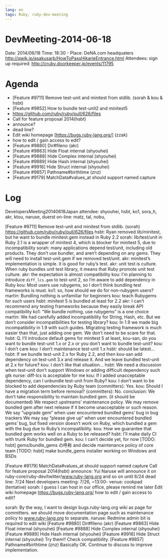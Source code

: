 ```yaml
---
lang: en
tags: Ruby, ruby-dev-meeting
---
```


# DevMeeting-2014-06-18

Date: 2014/06/18
Time: 18:30 -
Place: DeNA.com headquaters http://qwik.jp/asakusarb/HowToPassHikarieEntrance.html
Attendees: sign up required: http://cruby.doorkeeper.jp/events/11795

# Agenda

* [Feature #9711] Remove test-unit and minitest from stdlib. (sorah & kou & hsbt)
 * [Feature #9852] How to bundle test-unit2 and minitest5
 * https://github.com/ruby/ruby/pull/626/files
* Call for feature proposal 2014(hsbt)
 * announce?
 * dead line?
* Edit wiki homepage [https://bugs.ruby-lang.org/] (zzak)
 * how to edit / gain access to edit?
* [Feature #9880] Dir#fileno (akr)
* [Feature #9863] Hide Float internal (shyouhei)
* [Feature #9888] Hide Complex internal (shyouhei)
* [Feature #9889] Hide Hash internal (shyouhei)
* [Feature #9916] Hide Struct internal (shyouhei)
* [Feature #9857] Pathname#birthtime (znz)
* [Feature #9179] MatchData#values_at should support named capture

# Log

DevelopersMeeting20140618Japan
attendee: shyouhei, hsbt, ko1, sora_h, akr, ktou, naruse, duerst
on-line: matz, tal, nobu,


[Feature #9711] Remove test-unit and minitest from stdlib. (sorah)
https://github.com/ruby/ruby/pull/626/files
hsbt: Ryan removed lib/minitest, but he want to bundle minitest.gem instead in Ruby 2.2
sorah: lib/test/unit in Ruby 2.1 is a wrapper of minitest 4, which is blocker for minitest 5, due to incompatibility
sorah: many applications depend test/unit, including old products. They don’t use bundler, and aren’t depending on any gems. They will need to install test-unit.gem if we removed test/unit.
akr: minitest’s implementation is simple. it is good for ruby’s test.
akr: unit test is culture. When ruby bundles unit test library, it means that Ruby promote unit test culture.
akr: the expectation is almost compatibility
kou: I’m planning to introduce `diff_lcs.gem` to test-unit 2, so I’m aware to add dependency in Ruby
kou: Most users use rubygems, so I don’t think bundling test frameworks is must.
ko1: so, how should we do for non-rubygem users?
martin: Bundling nothing is unfamiliar for beginners
kou: teach Rubygems for such users
hsbt: minitest 5 is bundled at least for 2.2
akr: I can’t recommend any testing frameworks because they easily break API compatibility
ko1: “We bundle nothing, use rubygems” is a one choice
martin: We had carefully added incompatibility for String, Hash, etc. But we don’t consider incompatibilities for testing library?
kou: In 1.9 we made big incompatibility in 1.9 with such guides. Migrating testing framework is much easier than that, just adding one gem. We don’t need to be scare for that.
hsbt: Q. I’ll introduce default gems for minitest 5 at least, kou-san, do you want to bundle test-unit 1.x or 2.x or you don’t want to bundle test-unit?
kou: I don’t care
kou: I don’t maintenance test-unit 1.x
hsbt: should be latest…
hsbt: If we bundle test-unit 2.x for Ruby 2.2, and then kou-san add dependency on test-unit 3.x and release it. And we leave bundled test-unit at 2.x for future?
kou: I don’t like that situation…
hsbt: We need a discussion when test-unit don’t support Windows or adding difficult dependency such gtk
nurse: diff-lcs is acceptable for me
kou: If I added unacceptable dependency, can I unbundle test-unit from Ruby?
kou: I don’t want to be blocked to add dependencies by Ruby team
(committers): Yes.
kou: Should I have a migration term before removal?
(committers): No.
conclusion: We don’t take responsibility to maintain bundled gem. (it should be documented) We respect upstreams’ maintenance policy.
We may remove bundled gem after next release if it become unacceptable or such reason.
We say “upgrade gem” when user encountered bundled gems’ bug in bug trackers
We may say “please give up” when user encountered bundled gems’ bug, but fixed version doesn’t work on Ruby, which bundled a gem with the bug due to Ruby’s incompatibility.
kou: How we guarantee that bundled gem works well on a Ruby to be released?
hsbt: I’ll make daily CI with trunk Ruby for bundled gem.
kou: I can’t decide yet, for now
[TODO: hsbt] gems/bundle_gems の呼称 and decide maintenance policy of core team
[TODO: hsbt] make bundle_gems installer working on Windows and BSDs


[Feature #9179] MatchData#values_at should support named capture
Call for feature proposal 2014(hsbt)
announce: Yui Naruse will announce it on ruby-core/ruby-dev/twitter/www.ruby-lang.org and so on until 6/24
dead line: 7/24
Next developers meeting: 7/26, ~13:00-
venue: cookpad (tentative)
sorah: I guess I can host in our office, please remind me later
Edit wiki homepage https://bugs.ruby-lang.org/
how to edit / gain access to edit?

sorah: By the way, I want to design bugs.ruby-lang.org wiki as page for committers. we should move documentation page such as maintenance policy to www.ruby-lang.org to separate.
naruse: Redmine admin bit is required to edit wiki
[Feature #9880] Dir#fileno (akr)
[Feature #9863] Hide Float internal (shyouhei)
[Feature #9888] Hide Complex internal (shyouhei)
[Feature #9889] Hide Hash internal (shyouhei)
[Feature #9916] Hide Struct internal (shyouhei)
Try them!! Check compatibility.
[Feature #9857] Pathname#birthtime (znz)
Basically OK. Continue to discuss to improve implementation.


